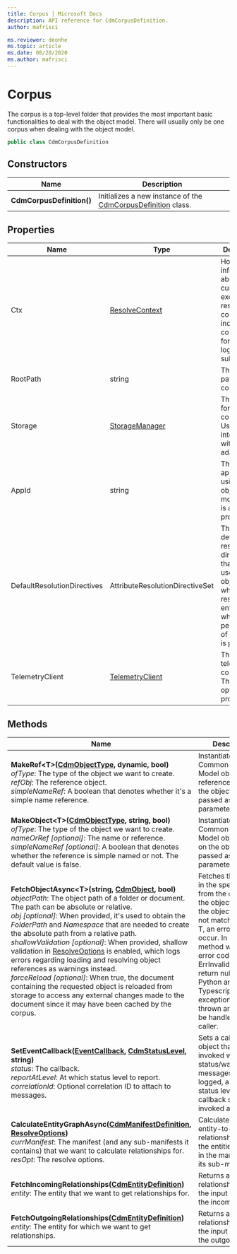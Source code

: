 ```yaml
---
title: Corpus | Microsoft Docs
description: API reference for CdmCorpusDefinition.
author: mafrisci

ms.reviewer: deonhe 
ms.topic: article
ms.date: 08/20/2020
ms.author: mafrisci
---
```


# Corpus

The corpus is a top-level folder that provides the most important basic functionalities to deal with the object model. There will usually only be one corpus when dealing with the object model.

```csharp
public class CdmCorpusDefinition
```

## Constructors
|Name|Description|
|---|---|
|**CdmCorpusDefinition()**|Initializes a new instance of the [CdmCorpusDefinition](corpus.md) class.|

## Properties
|Name|Type|Description|
|---|---|---|
|Ctx|[ResolveContext](../Utilities/resolvecontext.md)|Holds information about current executing resolution context, including configuration for the logging subsystem.
|RootPath|string|The root path of the corpus.|
|Storage|[StorageManager](../storage/storagemanager.md)|The storage for the corpus. Used for interacting with storage adapters.|
|AppId|string|The ID of the application using the object model. This is an optional property.|
|DefaultResolutionDirectives|AttributeResolutionDirectiveSet|The set of default resolution directives that will be used by the object model when it's resolving entities and when no per-call set of directives is provided.|
|TelemetryClient|[TelemetryClient](../utilities/telemetryclient.md)|The client for telemetry collection. This is an optional property.|

## Methods
|Name|Description|Return Type|
|---|---|---|
|**MakeRef\<T>([CdmObjectType](objecttype.md), dynamic, bool)**<br/>*ofType*: The type of the object we want to create. <br/>*refObj*: The reference object. <br/> *simpleNameRef*: A boolean that denotes whether it's a simple name reference.|Instantiates a Common Data Model object reference based on the object type passed as the first parameter.|T, where T extends [CdmObjectReference](cdmobjectreference.md)|
|**MakeObject\<T>([CdmObjectType](objecttype.md), string, bool)**<br/>*ofType*: The type of the object we want to create. <br/>*nameOrRef [optional]*: The name or reference.<br/>*simpleNameRef [optional]*: A boolean that denotes whether the reference is simple named or not. The default value is false.|Instantiates a Common Data Model object based on the object type passed as the first parameter.|T, where T extends [CdmObject](cdmobject.md)|
|**FetchObjectAsync\<T>(string, [CdmObject](cdmobject.md), bool)**<br/>*objectPath*: The object path of a folder or document. The path can be absolute or relative.<br/>*obj [optional]*: When provided, it's used to obtain the *FolderPath* and *Namespace* that are needed to create the absolute path from a relative path.<br/>*shallowValidation [optional]*: When provided, shallow validation in [ResolveOptions](../utilities/resolveoptions.md) is enabled, which logs errors regarding loading and resolving object references as warnings instead.<br/>*forceReload [optional]*: When true, the document containing the requested object is reloaded from storage to access any external changes made to the document since it may have been cached by the corpus.|Fetches the object in the specified path from the corpus. If the object found at the objectPath does not match the type T, an error will occur. In C# the method will report error code ErrInvalidCast and return null. In Java, Python and Typescript a casting exception will be thrown and should be handled by the caller.|Task\<T>|
|**SetEventCallback([EventCallback](../utilities/callback.md), [CdmStatusLevel](statuslevel.md), string)**<br/>*status*: The callback. <br/>*reportAtLevel*: At which status level to report.<br/>*correlationId*: Optional correlation ID to attach to messages.|Sets a callback object that gets invoked when status/warning/error messages are logged, and the status level the callback should be invoked at.|void|
|**CalculateEntityGraphAsync([CdmManifestDefinition](manifest.md), [ResolveOptions](../utilities/resolveOptions.md))**<br/>*currManifest*: The manifest (and any sub-manifests it contains) that we want to calculate relationships for.<br/>*resOpt*: The resolve options.<br/>|Calculates the entity-to-entity relationships for all the entities present in the manifest and its sub-manifests.|Task|
|**FetchIncomingRelationships([CdmEntityDefinition](entity.md))**<br/>*entity*: The entity that we want to get relationships for.|Returns a list of relationships where the input entity is the incoming entity.|List\<[CdmE2ERelationship](e2erelationship.md)>|
|**FetchOutgoingRelationships([CdmEntityDefinition](entity.md))**<br/>*entity*: The entity for which we want to get relationships.|Returns a list of relationships where the input entity is the outgoing entity.|List\<[CdmE2ERelationship](e2erelationship.md)>|
